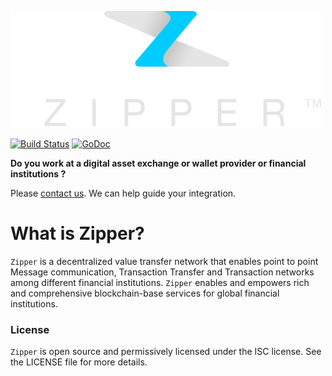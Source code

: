 ![Zipper](/images/zipper.png)

[![Build Status](https://travis-ci.org/zipper-project/zipper.svg?branch=master)](https://travis-ci.org/zipper-project/zipper)
[![GoDoc](https://godoc.org/github.com/zipper-project/zipper?status.svg)](https://godoc.org/github.com/zipper-project/zipper)

**Do you work at a digital asset exchange or wallet provider or financial institutions ?** 

Please [contact us](mailto:support@zipper.com). We can help guide your integration.

# What is Zipper?
`Zipper` is a decentralized value transfer network that enables point to point Message communication,
Transaction Transfer and Transaction networks among different financial institutions. 
`Zipper` enables and empowers rich and comprehensive blockchain-base services for global financial institutions.

### License
`Zipper` is open source and permissively licensed under the ISC license. See the LICENSE file for more details.